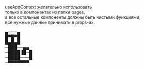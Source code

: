 useAppContext желательно использовать  
только в компонентах из папки pages,  
а все остальные компоненты должны быть чистыми функциями,  
все нужные данные принимать в props-ах.  
  
▄───▄  
█▀█▀█  
█▄█▄█  
─███──▄▄  
─████▐█─█  
─████───█  
─▀▀▀▀▀▀▀  
